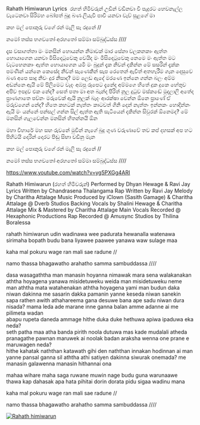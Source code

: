 Rahath Himiwarun Lyrics
​
රහත් හිමිවරුන් උඩින් වඩිනවා 
වී පැදුරට හෙවනැල්ල වැටෙනවා 
සිරිමහ බෝපත් බුදු බණ ලියැවී 
පාවී යනවා වැව් සුළගේ මා

කහ මල් පොකුරු වගේ රන් මැලි සෑ රදුනේ //

නමෝ තස්ස භගවතෝ අරහතෝ සම්මා සම්බුද්ධස්ස ////

දෑස වසාගත්තා මං මනසින් හොයන්න නිමාවක් 
මාර සේනා වලකනකාං ඇත්ත හොයාගෙන යනවා 
මිසිදෙටුවෙකු වෙයිද මං මිසිදෙටුවෙකු නෙමෙ මං 
ඇත්ත මට වැටහෙනකාං ඇත්ත හොයාගෙන යමි මං 
බුදුන් දැක නිවන් දකින්න මේ සසරින් දැක්ක පමණින් යන්නෙ කෙසේද නිවන් සැණෙකින් 
සැප රෙතෙන් ඇවිත් අතහැරීම ගැන දෙසුවෙ බණ අපෙ සාදු නිවං දුර නිසාද? 
මම ලෙඩ ඇදේ මරණෙ ඉන්නෙ ගන්න බලං අම්ම අඩන්නෙ ඇයි මේ පිලිමෙට වැදං
අඹපු රූපෙට දැනේද අම්මගෙ හිතේ දුක දුකෙ හේතුව අපිව ඉපදුව එක නේද?
සෙත් පතා මා අත බැන්ද පිරිත් නූල දුටුව මස්කඬේ මුදලාලි අතේද 
ප්‍රාණගාතෙ පව්නං මරුවෙක් ඇයි නූලක් බැදං 
ආරක්ෂා වෙන්න ඕනෙ ප්‍රාණේ ඒ මරුවගෙන් නේද?
හිතෙ කහටක් නැත්තං කාටවත් ගිනි දෙන් නැත්තං ඉන්නකං හොදින්නං 
ඇයි මං යන්නේ පන්සල් ගන්න සිල් 
ඇත්ත ඇති සැටියෙන් දකින්න සිවුරක් ඕනෙමද? 
මේ මනසින් ගැලවෙන්න මනසින් හිතන්නයි  ඕන  

මහා විහාරේ මහ සඟ රුවනේ 
මුවින් නැගේ බුදු ගුණ වරුණාවේ
තව කප් දහසක් අප හට පිහිටයි 
දොරින් දොරට පිඬු සිඟා වඩිනු මැන 

කහ මල් පොකුරු වගේ රන් මැලි සෑ රදුනේ //

නමෝ තස්ස භගවතෝ අරහතෝ සම්මා සම්බුද්ධස්ස ////

https://www.youtube.com/watch?v=yg5PXGg4ARI

Rahath Himiwarun (රහත් හිමිවරුන්)
Performed by Dhyan Hewage & Ravi Jay
Lyrics Written by Chandrasena Thalangama
Rap Written by Ravi Jay
Melody by Charitha Attalage
Music Produced by iClown (Sasith Gamage) & Charitha Attalage @ Dverb Studios
Backing Vocals by Shalini Hewage & Charitha Attalage
Mix & Mastered by Charitha Attalage
Main Vocals Recorded @ Hexaphonic Productions
Rap Recorded @ Amusync Studios by Thilina Boralessa

rahath himiwarun udin wadinawa
wee padurata hewanalla watenawa
sirimaha bopath budu bana liyawee 
paawee yanawa waw sulage maa

kaha mal pokuru wage ran mali sae radune //

namo thassa bhagawatho arahatho samma sambuddassa ////

dasa wasagaththa man manasin hoyanna nimawak 
mara sena walakanakan aththa hoyagena yanawa 
misidetuweku weida man misidetuweku neme man 
aththa mata watahenakan aththa hoyagena yami man 
budun daka niwan dakinna me sasarin dakka pamanin yanne keseda niwan sanekin
sapa rathen awith athahareema gana desuwe bana ape sadu niwan dura nisada?
mama leda ade marane inne ganna balan amme adanne ai me pilimeta wadan  
abapu rupeta daneda ammage hithe duka duke hethuwa apiwa ipaduwa eka neda?  
seth patha maa atha banda pirith noola dutuwa mas kade mudalali atheda
pranagathe pawnan maruwek ai noolak badan 
araksha wenna one prane e maruwagen neda?  
hithe kahatak naththan katawath gihi den naththan innakan hodinnan 
ai man yanne pansal ganna sil
aththa athi satiyen dakinna siwurak onemada?
me manasin galawenna manasin hithannai ona 

mahaa wihare maha saga ruwane 
muwin nage budu guna warunaawe  
thawa kap dahasak apa hata pihitai 
dorin dorata pidu sigaa wadinu mana 

kaha mal pokuru wage ran mali sae radune //

namo thassa bhagawatho arahatho samma sambuddassa  ////

[![Rahath himiwarun](https://img.youtube.com/vi/yg5PXGg4ARI/0.jpg)](https://www.youtube.com/watch?v=yg5PXGg4ARI)
